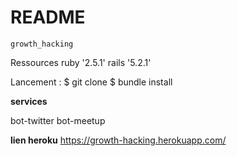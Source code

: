 # README
	growth_hacking
  Ressources
ruby '2.5.1' rails '5.2.1'

Lancement :
$ git clone
$ bundle install

**services**

bot-twitter
bot-meetup

**lien heroku**
https://growth-hacking.herokuapp.com/

